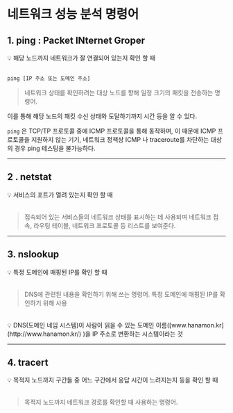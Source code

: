 # 네트워크 성능 분석 명령어

## 1. ping : Packet INternet Groper

<aside>
💡 해당 노드까지 네트워크가 잘 연결되어 있는지 확인 할 때

</aside>

<br/>

```jsx
ping [IP 주소 또는 도메인 주소]
```

> 네트워크 상태를 확인하려는 대상 노드를 향해 일정 크기의 패킷을 전송하는 명령어.
> 

이를 통해 해당 노드의 패킷 수신 상태와 도달하기까지 시간 등을 알 수 있다.

`ping` 은 TCP/TP 프로토콜 중에 ICMP 프로토콜을 통해 동작하며, 이 때문에 ICMP 프로토콜을 지원하지 않는 기기, 네트워크 정책상 ICMP 나 traceroute를 차단하는 대상의 경우 ping 테스팅을 불가능하다.

---

## 2 . netstat

<aside>
💡 서비스의 포트가 열려 있는지 확인 할 때

</aside>

<br/>

> 접속되어 있는 서비스들의 네트워크 상태를 표시하는 데 사용되며 네트워크 접속, 라우팅 테이블, 네트워크 프로토콜 등 리스트를 보여준다.
> 

---

## 3. nslookup

<aside>
💡 특정 도메인에 매핑된 IP를 확인 할 때

</aside>

<br/>

> DNS에 관련된 내용을 확인하기 위해 쓰는 명령어.
특정 도메인에 매핑된 IP를 확인하기 위해 사용
> 

<br/>

<aside>
💡 DNS(도메인 네임 시스템)이 사람이 읽을 수 있는 도메인 이름([www.hanamon.kr](http://www.hanamon.kr/)
)을 IP 주소로 변환하는 시스템이라는 것

</aside>

---

## 4. tracert

<aside>
💡 목적지 노드까지 구간들 중 어느 구간에서 응답 시간이 느려지는지 등을 확인 할 때

</aside>

<br/>

> 목적지 노드까지 네트워크 경로를 확인할 때 사용하는 명령어.
>